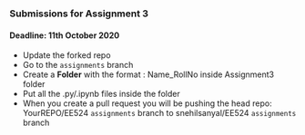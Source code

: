 ### Submissions for Assignment 3
#### Deadline: 11th October 2020

- Update the forked repo
- Go to the `assignments` branch
- Create a **Folder** with the format : Name_RollNo inside Assignment3 folder
- Put all the .py/.ipynb files inside the folder
- When you create a pull request you will be pushing the head repo: YourREPO/EE524 `assignments` branch to snehilsanyal/EE524 `assignments` branch
